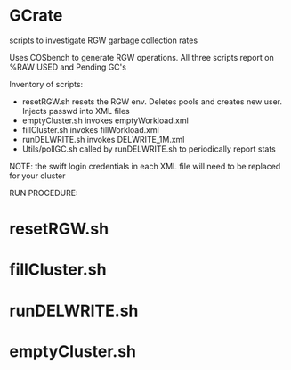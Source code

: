 # GCrate
scripts to investigate RGW garbage collection rates

Uses COSbench to generate RGW operations.
All three scripts report on %RAW USED and Pending GC's

Inventory of scripts:
- resetRGW.sh       resets the RGW env. Deletes pools and creates new user. Injects passwd into XML files
- emptyCluster.sh   invokes emptyWorkload.xml
- fillCluster.sh    invokes fillWorkload.xml
- runDELWRITE.sh    invokes DELWRITE_1M.xml
- Utils/pollGC.sh   called by runDELWRITE.sh to periodically report stats

NOTE: the swift login credentials in each XML file will need to be replaced for your cluster

RUN PROCEDURE:
# resetRGW.sh
# fillCluster.sh
# runDELWRITE.sh
# emptyCluster.sh
